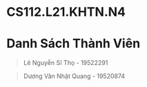 # CS112.L21.KHTN.N4

# Danh Sách Thành Viên

> Lê Nguyễn Sĩ Thọ - 19522291  

> Dương Văn Nhật Quang - 19520874
